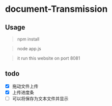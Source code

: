 # document-Transmission

## Usage

> npm install

> node app.js

> it run this website on port 8081

## todo

- [x] 拖动文件上传
- [x] 上传进度条
- [ ] 可以将保存为文本文件并显示